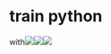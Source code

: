 # train python
<a>with<img src="https://img.shields.io/badge/ASUS-000000?style=flat-square&logo=ASUS&logoColor=white"/><img src="https://img.shields.io/badge/Instagram-E4405F?style=flat-square&logo=Instagram&logoColor=white"/><img src="https://img.shields.io/badge/Python-3776AB?style=flat-square&logo=Python&logoColor=white"/></a>
